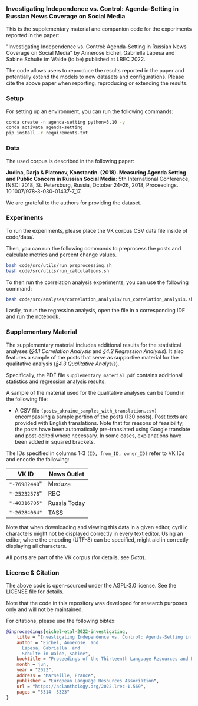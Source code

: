 ### Investigating Independence vs. Control: Agenda-Setting in Russian News Coverage on Social Media

This is the supplementary material and companion code for the experiments reported in the paper:

"Investigating Independence vs. Control: Agenda-Setting in Russian News Coverage on Social Media" by Annerose Eichel, Gabriella Lapesa and Sabine Schulte im Walde (to be) published at LREC 2022.

The code allows users to reproduce the results reported in the paper and potentially extend the models to new datasets and configurations. Please cite the above paper when reporting, reproducing or extending the results.

### Setup
For setting up an environment, you can run the following commands:
```bash
conda create -n agenda-setting python=3.10 -y
conda activate agenda-setting
pip install -r requirements.txt
```

### Data
The used corpus is described in the following paper:

**Judina, Darja & Platonov, Konstantin. (2018). Measuring Agenda Setting and Public Concern in Russian Social Media**: 5th International Conference, INSCI 2018, St. Petersburg, Russia, October 24–26, 2018, Proceedings. 10.1007/978-3-030-01437-7_17. 

We are grateful to the authors for providing the dataset.

### Experiments
To run the experiments, please place the VK corpus CSV data file inside of code/data/.

Then, you can run the following commands to preprocess the posts and calculate metrics and percent change values.
```bash
bash code/src/utils/run_preprocessing.sh
bash code/src/utils/run_calculations.sh
```
To then run the correlation analysis experiments, you can use the following command:
```bash
bash code/src/analyses/correlation_analysis/run_correlation_analysis.sh
```

Lastly, to run the regression analysis, open the file in a corresponding IDE and run the notebook.

### Supplementary Material

The supplementary material includes additional results for the statistical analyses (*§4.1 Correlation Analysis* and *§4.2 Regression Analysis*). It also features a sample of the posts that serve as supportive material for the qualitative analysis (*§4.3 Qualitative Analysis*).

Specifically, the PDF file `supplementary_material.pdf` contains additional statistics and regression analysis results. 

A sample of the material used for the qualitative analyses can be found in the following file:
- A CSV file `(posts_ukraine_samples_with_translation.csv)` encompassing a sample portion of the posts (130 posts). Post texts are provided with English translations.
Note that for reasons of feasibility, the posts have been automatically pre-translated using Google translate and post-edited where necessary. In some cases, explanations have been added in squared brackets.  

The IDs specified in columns 1-3 `(ID, from_ID, owner_ID)` refer to VK IDs and encode the following:

VK ID        | News Outlet
-------------|-------------
`"-76982440`"| Meduza 
`"-25232578`"| RBC 
`"-40316705"`| Russia Today 
`"-26284064"`| TASS

Note that when downloading and viewing this data in a given editor, cyrillic characters might not be displayed correctly in every text editor.
Using an editor, where the encoding (UTF-8) can be specified, might aid in correctly displaying all characters. 

All posts are part of the VK corpus (for details, see _Data_).

### License & Citation

The above code is open-sourced under the AGPL-3.0 license. See the LICENSE file for details.

Note that the code in this repository was developed for research purposes only and will not be maintained. 

For citations, please use the following bibtex: 

```bibtex
@inproceedings{eichel-etal-2022-investigating,
    title = "Investigating Independence vs. Control: Agenda-Setting in {R}ussian News Coverage on Social Media",
    author = "Eichel, Annerose  and
      Lapesa, Gabriella  and
      Schulte im Walde, Sabine",
    booktitle = "Proceedings of the Thirteenth Language Resources and Evaluation Conference",
    month = jun,
    year = "2022",
    address = "Marseille, France",
    publisher = "European Language Resources Association",
    url = "https://aclanthology.org/2022.lrec-1.569",
    pages = "5314--5323"
}
```

